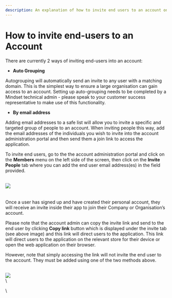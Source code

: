 ```yaml
---
description: An explanation of how to invite end users to an account on the application.
---
```


# How to invite end-users to an Account

There are currently 2 ways of inviting end-users into an account:&#x20;

* **Auto Grouping**

Autogrouping will automatically send an invite to any user with a matching domain. This is the simplest way to ensure a large organisation can gain access to an account. Setting up auto-grouping needs to be completed by a Mindset technical admin - please speak to your customer success representative to make use of this functionality.&#x20;

* **By email address**

Adding email addresses to a safe list will allow you to invite a specific and targeted group of people to an account. When inviting people this way, add the email addresses of the individuals you wish to invite into the account administration portal and then send them a join link to access the application.&#x20;

To invite end users, go to the the account administration portal and click on the **Members** menu on the left side of the screen, then click on the **Invite People** tab where you can add the end user email address(es) in the field provided.

\
![](https://lh6.googleusercontent.com/HqsSKyTtsYM\_7D-jqjMLihnwPYYQnvnEPmVaSVd07BIvV85gOG-7HJ6bPyieYUqrWngARV90QSUc\_tbfUN\_eBU0pMll5RmkmcMVuzGvc-Qd\_h3RNbBFTipq\_WSTteF2Ko-5QRopWs1hfXti1akJ\_nRg)\
\
\
Once a user has signed up and have created their personal account, they will receive an invite inside their app to join their Company or Organisation’s account.&#x20;

&#x20;

Please note that the account admin can copy the invite link and send to the end user by clicking **Copy link** button which is displayed under the invite tab (see above image) and this link will direct users to the application. This link will direct users to the application on the relevant store for their device or open the web application on their browser.&#x20;

&#x20;

However, note that simply accessing the link will not invite the end user to the account. They must be added using one of the two methods above.

\
![](https://lh5.googleusercontent.com/7E9M0vuvs5K5\_4q2Za6OP0c4o2pQ7c27tncpOHQhDORVQ7TDdhDKDq2awm5G\_CJVUs0LttryGrxzPpfQJN-G9--wgYBXZszY7KZACZNmNOFgTma\_Xh0hKIVsRqdQ1po5u5shLAI-JwlpNF0nZOwuVK0)\
\


\
